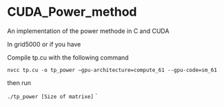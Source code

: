 # CUDA_Power_method
An implementation of the power methode in C and CUDA

In grid5000 or if you have 

Compile tp.cu with the following command 

`nvcc tp.cu -o tp_power –gpu-architecture=compute_61 --gpu-code=sm_61`

then run 

`./tp_power [Size of matrixe]`
`
